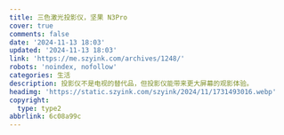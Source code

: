 ```yaml
---
title: 三色激光投影仪，坚果 N3Pro
cover: true
comments: false
date: '2024-11-13 18:03'
updated: '2024-11-13 18:03'
link: 'https://me.szyink.com/archives/1248/'
robots: 'noindex, nofollow'
categories: 生活
description: 投影仪不是电视的替代品，但投影仪能带来更大屏幕的观影体验。
headimg: 'https://static.szyink.com/szyink/2024/11/1731493016.webp'
copyright:
  type: type2
abbrlink: 6c08a99c
---
```

